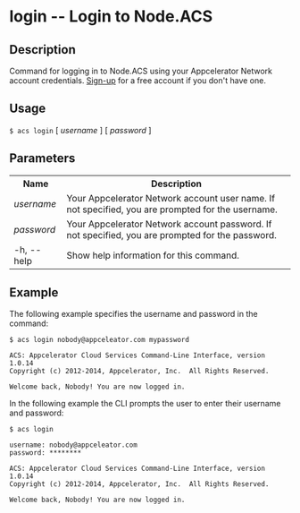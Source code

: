 
# login -- Login to Node.ACS

## Description

Command for logging in to Node.ACS using your Appcelerator Network account credentials. 
[Sign-up](https://my.appcelerator.com/auth/signup) for a free account if you don't have one.

## Usage

`$ acs login` [ _username_ ] [ _password_ ]

## Parameters

<table class="doc-table">
    <tbody>
        <tr>
            <th>Name</th>
            <th>Description</th>
        </tr>
        <tr>
            <td><i>username</i></td>
            <td>Your Appcelerator Network account user name. If not specified, you are prompted for the username.</td>
        </tr>
        <tr>
            <td><i>password</i></td>
            <td>Your Appcelerator Network account password. If not specified, you are prompted for the password.</td>
        </tr>
        <tr>
            <td>-h, --help</td>
            <td>Show help information for this command.</td>
        </tr>
    </tbody>
</table>

## Example

The following example specifies the username and password in the command:

    $ acs login nobody@appceleator.com mypassword

    ACS: Appcelerator Cloud Services Command-Line Interface, version 1.0.14
    Copyright (c) 2012-2014, Appcelerator, Inc.  All Rights Reserved.

    Welcome back, Nobody! You are now logged in.

In the following example the CLI prompts the user to enter their username and password:

    $ acs login

    username: nobody@appceleator.com
    password: ********
    
    ACS: Appcelerator Cloud Services Command-Line Interface, version 1.0.14
    Copyright (c) 2012-2014, Appcelerator, Inc.  All Rights Reserved.

    Welcome back, Nobody! You are now logged in.
